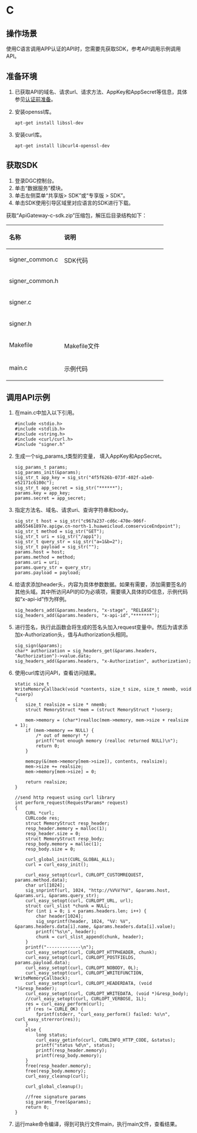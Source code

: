 # C<a name="dgc_06_1011"></a>

## 操作场景<a name="zh-cn_topic_0184564496_section18586174761315"></a>

使用C语言调用APP认证的API时，您需要先获取SDK，参考API调用示例调用API。

## 准备环境<a name="zh-cn_topic_0184564496_section1495121117502"></a>

1.  已获取API的域名、请求url、请求方法、AppKey和AppSecret等信息，具体参见[认证前准备](认证前准备.md)。
2.  安装openssl库。

    ```
    apt-get install libssl-dev
    ```

3.  安装curl库。

    ```
    apt-get install libcurl4-openssl-dev
    ```


## 获取SDK<a name="zh-cn_topic_0184564496_section17783814506"></a>

1.  登录DGC控制台。
2.  单击“数据服务”模块。
3.  单击左侧菜单“共享版\> SDK”或“专享版 \> SDK”。
4.  单击SDK使用引导区域里对应语言的SDK进行下载。

获取“ApiGateway-c-sdk.zip”压缩包，解压后目录结构如下：

<a name="zh-cn_topic_0184564496_table03591362400"></a>
<table><thead align="left"><tr id="zh-cn_topic_0184564496_row193621036194017"><th class="cellrowborder" valign="top" width="35%" id="mcps1.1.3.1.1"><p id="zh-cn_topic_0184564496_p436216365409"><a name="zh-cn_topic_0184564496_p436216365409"></a><a name="zh-cn_topic_0184564496_p436216365409"></a>名称</p>
</th>
<th class="cellrowborder" valign="top" width="65%" id="mcps1.1.3.1.2"><p id="zh-cn_topic_0184564496_p17363173611401"><a name="zh-cn_topic_0184564496_p17363173611401"></a><a name="zh-cn_topic_0184564496_p17363173611401"></a>说明</p>
</th>
</tr>
</thead>
<tbody><tr id="zh-cn_topic_0184564496_row5372143617406"><td class="cellrowborder" valign="top" width="35%" headers="mcps1.1.3.1.1 "><p id="zh-cn_topic_0184564496_p10366101044110"><a name="zh-cn_topic_0184564496_p10366101044110"></a><a name="zh-cn_topic_0184564496_p10366101044110"></a>signer_common.c</p>
</td>
<td class="cellrowborder" rowspan="4" valign="top" width="65%" headers="mcps1.1.3.1.2 "><p id="zh-cn_topic_0184564496_p6366183616402"><a name="zh-cn_topic_0184564496_p6366183616402"></a><a name="zh-cn_topic_0184564496_p6366183616402"></a>SDK代码</p>
<p id="zh-cn_topic_0184564496_p73687362407"><a name="zh-cn_topic_0184564496_p73687362407"></a><a name="zh-cn_topic_0184564496_p73687362407"></a></p>
<p id="zh-cn_topic_0184564496_p73692362404"><a name="zh-cn_topic_0184564496_p73692362404"></a><a name="zh-cn_topic_0184564496_p73692362404"></a></p>
<p id="zh-cn_topic_0184564496_p18369193634013"><a name="zh-cn_topic_0184564496_p18369193634013"></a><a name="zh-cn_topic_0184564496_p18369193634013"></a></p>
</td>
</tr>
<tr id="zh-cn_topic_0184564496_row1237363617405"><td class="cellrowborder" valign="top" headers="mcps1.1.3.1.1 "><p id="zh-cn_topic_0184564496_p112712514112"><a name="zh-cn_topic_0184564496_p112712514112"></a><a name="zh-cn_topic_0184564496_p112712514112"></a>signer_common.h</p>
</td>
</tr>
<tr id="zh-cn_topic_0184564496_row17374736204016"><td class="cellrowborder" valign="top" headers="mcps1.1.3.1.1 "><p id="zh-cn_topic_0184564496_p2374203616405"><a name="zh-cn_topic_0184564496_p2374203616405"></a><a name="zh-cn_topic_0184564496_p2374203616405"></a>signer.c</p>
</td>
</tr>
<tr id="zh-cn_topic_0184564496_row23751136104012"><td class="cellrowborder" valign="top" headers="mcps1.1.3.1.1 "><p id="zh-cn_topic_0184564496_p2376136184011"><a name="zh-cn_topic_0184564496_p2376136184011"></a><a name="zh-cn_topic_0184564496_p2376136184011"></a>signer.h</p>
</td>
</tr>
<tr id="zh-cn_topic_0184564496_row1937653614012"><td class="cellrowborder" valign="top" width="35%" headers="mcps1.1.3.1.1 "><p id="zh-cn_topic_0184564496_p20378203613406"><a name="zh-cn_topic_0184564496_p20378203613406"></a><a name="zh-cn_topic_0184564496_p20378203613406"></a>Makefile</p>
</td>
<td class="cellrowborder" valign="top" width="65%" headers="mcps1.1.3.1.2 "><p id="zh-cn_topic_0184564496_p83794362404"><a name="zh-cn_topic_0184564496_p83794362404"></a><a name="zh-cn_topic_0184564496_p83794362404"></a>Makefile文件</p>
</td>
</tr>
<tr id="zh-cn_topic_0184564496_row73791136114016"><td class="cellrowborder" valign="top" width="35%" headers="mcps1.1.3.1.1 "><p id="zh-cn_topic_0184564496_p16380123654014"><a name="zh-cn_topic_0184564496_p16380123654014"></a><a name="zh-cn_topic_0184564496_p16380123654014"></a>main.c</p>
</td>
<td class="cellrowborder" valign="top" width="65%" headers="mcps1.1.3.1.2 "><p id="zh-cn_topic_0184564496_p13801436184011"><a name="zh-cn_topic_0184564496_p13801436184011"></a><a name="zh-cn_topic_0184564496_p13801436184011"></a>示例代码</p>
</td>
</tr>
</tbody>
</table>

## 调用API示例<a name="zh-cn_topic_0184564496_section11795112423511"></a>

1.  在main.c中加入以下引用。

    ```
    #include <stdio.h>
    #include <stdlib.h>
    #include <string.h>
    #include <curl/curl.h>
    #include "signer.h"
    ```

2.  生成一个sig\_params\_t类型的变量， 填入AppKey和AppSecret。

    ```
    sig_params_t params;
    sig_params_init(&params);
    sig_str_t app_key = sig_str("4f5f626b-073f-402f-a1e0-e52171c6100c");
    sig_str_t app_secret = sig_str("******");
    params.key = app_key;
    params.secret = app_secret;
    ```

3.  指定方法名、域名、请求uri、查询字符串和body。

    ```
    sig_str_t host = sig_str("c967a237-cd6c-470e-906f-a8655461897e.apigw.cn-north-1.huaweicloud.comserviceEndpoint");
    sig_str_t method = sig_str("GET");
    sig_str_t uri = sig_str("/app1");
    sig_str_t query_str = sig_str("a=1&b=2");
    sig_str_t payload = sig_str("");
    params.host = host;
    params.method = method;
    params.uri = uri;
    params.query_str = query_str;
    params.payload = payload;
    ```

4.  给请求添加header头，内容为具体参数数据。如果有需要，添加需要签名的其他头域。其中所访问API的ID为必填项，需要填入具体的ID信息，示例代码如“x-api-id”作为样例。

    ```
    sig_headers_add(&params.headers, "x-stage", "RELEASE");
    sig_headers_add(&params.headers, "x-api-id","*******");
    ```

5.  进行签名，执行此函数会将生成的签名头加入request变量中。然后为请求添加x-Authorization头，值与Authorization头相同。

    ```
    sig_sign(&params);
    char* authorization = sig_headers_get(&params.headers, "Authorization")->value.data;
    sig_headers_add(&params.headers, "x-Authorization", authorization);
    ```

6.  使用curl库访问API，查看访问结果。

    ```
    static size_t
    WriteMemoryCallback(void *contents, size_t size, size_t nmemb, void *userp)
    {
        size_t realsize = size * nmemb;
        struct MemoryStruct *mem = (struct MemoryStruct *)userp;
    
        mem->memory = (char*)realloc(mem->memory, mem->size + realsize + 1);
        if (mem->memory == NULL) {
            /* out of memory! */
            printf("not enough memory (realloc returned NULL)\n");
            return 0;
        }
    
        memcpy(&(mem->memory[mem->size]), contents, realsize);
        mem->size += realsize;
        mem->memory[mem->size] = 0;
    
        return realsize;
    }
    
    //send http request using curl library
    int perform_request(RequestParams* request)
    {
        CURL *curl;
        CURLcode res;
        struct MemoryStruct resp_header;
        resp_header.memory = malloc(1);
        resp_header.size = 0;
        struct MemoryStruct resp_body;
        resp_body.memory = malloc(1);
        resp_body.size = 0;
    
        curl_global_init(CURL_GLOBAL_ALL);
        curl = curl_easy_init();
    
        curl_easy_setopt(curl, CURLOPT_CUSTOMREQUEST, params.method.data);
        char url[1024];
        sig_snprintf(url, 1024, "http://%V%V?%V", &params.host, &params.uri, &params.query_str);
        curl_easy_setopt(curl, CURLOPT_URL, url);
        struct curl_slist *chunk = NULL;
        for (int i = 0; i < params.headers.len; i++) {
            char header[1024];
            sig_snprintf(header, 1024, "%V: %V", &params.headers.data[i].name, &params.headers.data[i].value);
            printf("%s\n", header);
            chunk = curl_slist_append(chunk, header);
        }
        printf("-------------\n");
        curl_easy_setopt(curl, CURLOPT_HTTPHEADER, chunk);
        curl_easy_setopt(curl, CURLOPT_POSTFIELDS, params.payload.data);
        curl_easy_setopt(curl, CURLOPT_NOBODY, 0L);
        curl_easy_setopt(curl, CURLOPT_WRITEFUNCTION, WriteMemoryCallback);
        curl_easy_setopt(curl, CURLOPT_HEADERDATA, (void *)&resp_header);
        curl_easy_setopt(curl, CURLOPT_WRITEDATA, (void *)&resp_body);
        //curl_easy_setopt(curl, CURLOPT_VERBOSE, 1L);
        res = curl_easy_perform(curl);
        if (res != CURLE_OK) {
            fprintf(stderr, "curl_easy_perform() failed: %s\n", curl_easy_strerror(res));
        }
        else {
            long status;
            curl_easy_getinfo(curl, CURLINFO_HTTP_CODE, &status);
            printf("status %d\n", status);
            printf(resp_header.memory);
            printf(resp_body.memory);
        }
        free(resp_header.memory);
        free(resp_body.memory);
        curl_easy_cleanup(curl);
    
        curl_global_cleanup();
    
        //free signature params
        sig_params_free(&params);
        return 0;
    }
    ```

7.  运行make命令编译，得到可执行文件main，执行main文件，查看结果。

